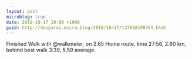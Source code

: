 ```yaml
---
layout: post
microblog: true
date: 2010-10-17 10:00 +1000
guid: http://desparoz.micro.blog/2010/10/17/t27618198761.html
---
```

Finished Walk with @walkmeter, on 2.65 Home route, time 27:56, 2.60 km, behind best walk 3:39, 5.59 average.
